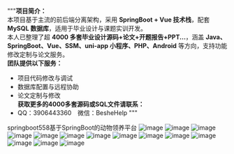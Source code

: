 """**项目简介：**  
本项目基于主流的前后端分离架构，采用 **SpringBoot + Vue 技术栈**，配套 **MySQL 数据库**，适用于毕业设计与课题实训开发。  
本人已整理了超 **4000 多套毕业设计源码+论文+开题报告+PPT...**，涵盖 **Java、SpringBoot、Vue、SSM、uni-app 小程序、PHP、Android** 等方向，支持功能修改定制与论文服务。  
**团队提供以下服务：**  
- 项目代码修改与调试  
- 数据库配置与远程协助  
- 论文定制与修改  
**获取更多的4000多套源码或SQL文件请联系：**  
- QQ：3906443360 微信：BesheHelp
"""

springboot558基于SpringBoot的动物领养平台
![image](https://github.com/user-attachments/assets/83d0a6ab-2f0c-48a8-baab-0cc2948f2b05)
![image](https://github.com/user-attachments/assets/c74cdd00-1e82-450c-aae9-2d0a623b4c51)
![image](https://github.com/user-attachments/assets/f8b69e79-d393-4bee-8af2-b151fff32cc6)
![image](https://github.com/user-attachments/assets/35262448-9de0-4965-a6c4-ec147eb9803a)
![image](https://github.com/user-attachments/assets/ace126d9-c914-4fd5-ba1f-18c4942d0949)
![image](https://github.com/user-attachments/assets/fdc39fa5-968d-40c2-8863-5e491886b217)
![image](https://github.com/user-attachments/assets/a678f5b2-3b17-4804-b787-ff8192e78b35)
![image](https://github.com/user-attachments/assets/6e65845f-6927-44bd-9fc4-32db4507aec3)
![image](https://github.com/user-attachments/assets/070a35ce-61ed-4666-9111-b1e320571836)
![image](https://github.com/user-attachments/assets/e47702f6-93ad-43bb-b544-ebd5665f7c65)
![image](https://github.com/user-attachments/assets/7cdb0068-0a02-4304-bc51-1ee0c6be7240)
![image](https://github.com/user-attachments/assets/c674a203-3220-4295-91f7-3bb95980dede)
![image](https://github.com/user-attachments/assets/fa821d47-58b3-486b-acbf-ea6a0da798fa)
![image](https://github.com/user-attachments/assets/90fd54e7-5bf7-4af0-ab92-f29bd6d60753)
